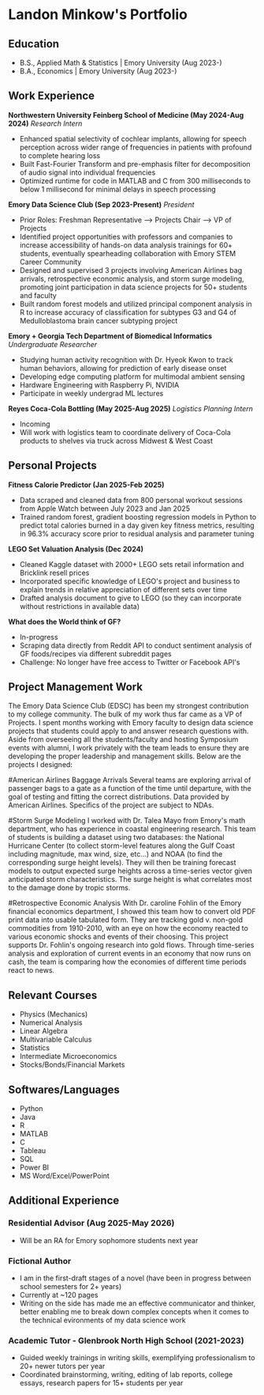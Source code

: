 # Landon Minkow's Portfolio

## Education
- B.S., Applied Math & Statistics | Emory University (Aug 2023-)
- B.A., Economics | Emory University (Aug 2023-)

## Work Experience
**Northwestern University Feinberg School of Medicine (May 2024-Aug 2024)**
*Research Intern*
- Enhanced spatial selectivity of cochlear implants, allowing for speech perception across wider range of frequencies in patients with profound to complete hearing loss
- Built Fast-Fourier Transform and pre-emphasis filter for decomposition of audio signal into individual frequencies
- Optimized runtime for code in MATLAB and C from 300 milliseconds to below 1 millisecond for minimal delays in speech processing

**Emory Data Science Club (Sep 2023-Present)**
*President*
- Prior Roles: Freshman Representative --> Projects Chair --> VP of Projects
- Identified project opportunities with professors and companies to increase accessibility of hands-on data analysis trainings for 60+ students, eventually spearheading collaboration with Emory STEM Career Community
- Designed and supervised 3 projects involving American Airlines bag arrivals, retrospective economic analysis, and storm surge modeling, promoting joint participation in data science projects for 50+ students and faculty
- Built random forest models and utilized principal component analysis in R to increase accuracy of classification for subtypes G3 and G4 of Medulloblastoma brain cancer subtyping project

**Emory + Georgia Tech Department of Biomedical Informatics**
*Undergraduate Researcher*
- Studying human activity recognition with Dr. Hyeok Kwon to track human behaviors, allowing for prediction of early disease onset
- Developing edge computing platform for multimodal ambient sensing
- Hardware Engineering with Raspberry Pi, NVIDIA
- Participate in weekly undergrad ML lectures

**Reyes Coca-Cola Bottling (May 2025-Aug 2025)**
*Logistics Planning Intern*
- Incoming
- Will work with logistics team to coordinate delivery of Coca-Cola products to shelves via truck across Midwest & West Coast

## Personal Projects

**Fitness Calorie Predictor (Jan 2025-Feb 2025)**
- Data scraped and cleaned data from 800 personal workout sessions from Apple Watch between July 2023 and Jan 2025
- Trained random forest, gradient boosting regression models in Python to predict total calories burned in a day given key fitness metrics, resulting in 96.3% accuracy score prior to residual analysis and parameter tuning

**LEGO Set Valuation Analysis (Dec 2024)**
- Cleaned Kaggle dataset with 2000+ LEGO sets retail information and Bricklink resell prices
- Incorporated specific knowledge of LEGO's project and business to explain trends in relative appreciation of different sets over time
- Drafted analysis document to give to LEGO (so they can incorporate without restrictions in available data)

**What does the World think of GF?**
- In-progress
- Scraping data directly from Reddit API to conduct sentiment analysis of GF foods/recipes via different subreddit pages
- Challenge: No longer have free access to Twitter or Facebook API's

## Project Management Work
The Emory Data Science Club (EDSC) has been my strongest contribution to my college community. The bulk of my work thus far came as a VP of Projects. I spent months working with Emory faculty to design data science projects that students could apply to and answer research questions with. Aside from overseeing all the students/faculty and hosting Symposium events with alumni, I work privately with the team leads to ensure they are developing the proper leadership and management skills. Below are the projects I designed:

#American Airlines Baggage Arrivals
Several teams are exploring arrival of passenger bags to a gate as a function of the time until departure, with the goal of testing and fitting the correct distributions. Data provided by American Airlines. Specifics of the project are subject to NDAs.

#Storm Surge Modeling
I worked with Dr. Talea Mayo from Emory's math department, who has experience in coastal engineering research. This team of students is building a dataset using two databases: the National Hurricane Center (to collect storm-level features along the Gulf Coast including magnitude, max wind, size, etc...) and NOAA (to find the corresponding surge height levels). They will then be training forecast models to output expected surge heights across a time-series vector given anticipated storm characteristics. The surge height is what correlates most to the damage done by tropic storms.

#Retrospective Economic Analysis
With Dr. caroline Fohlin of the Emory financial economics department, I showed this team how to convert old PDF print data into usable tabulated form. They are tracking gold v. non-gold commodities from 1910-2010, with an eye on how the economy reacted to various economic shocks and events of their choosing. This project supports Dr. Fohlin's ongoing research into gold flows. Through time-series analysis and exploration of current events in an economy that now runs on cash, the team is comparing how the economies of different time periods react to news.

## Relevant Courses
- Physics (Mechanics)
- Numerical Analysis
- Linear Algebra
- Multivariable Calculus
- Statistics
- Intermediate Microeconomics
- Stocks/Bonds/Financial Markets

## Softwares/Languages
- Python
- Java
- R
- MATLAB
- C
- Tableau
- SQL
- Power BI
- MS Word/Excel/PowerPoint

## Additional Experience

### Residential Advisor (Aug 2025-May 2026)
- Will be an RA for Emory sophomore students next year

### Fictional Author
- I am in the first-draft stages of a novel (have been in progress between school semesters for 2+ years)
- Currently at ~120 pages
- Writing on the side has made me an effective communicator and thinker, better enabling me to break down complex concepts when it comes to the technical evironments of my data science work

### Academic Tutor - Glenbrook North High School (2021-2023)
- Guided weekly trainings in writing skills, exemplifying professionalism to 20+ newer tutors per year
- Coordinated brainstorming, writing, editing of lab reports, college essays, research papers for 15+ students per year

